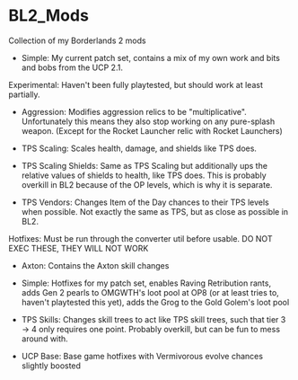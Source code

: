 # BL2_Mods
Collection of my Borderlands 2 mods

- Simple: My current patch set, contains a mix of my own work and bits and bobs from the UCP 2.1.

Experimental: Haven't been fully playtested, but should work at least partially.

- Aggression: Modifies aggression relics to be "multiplicative". Unfortunately this means they also stop working on any pure-splash weapon. (Except for the Rocket Launcher relic with Rocket Launchers)

- TPS Scaling: Scales health, damage, and shields like TPS does.

- TPS Scaling Shields: Same as TPS Scaling but additionally ups the relative values of shields to health, like TPS does. This is probably overkill in BL2 because of the OP levels, which is why it is separate.

- TPS Vendors: Changes Item of the Day chances to their TPS levels when possible. Not exactly the same as TPS, but as close as possible in BL2.

Hotfixes: Must be run through the converter util before usable. DO NOT EXEC THESE, THEY WILL NOT WORK

- Axton: Contains the Axton skill changes

- Simple: Hotfixes for my patch set, enables Raving Retribution rants, adds Gen 2 pearls to OMGWTH's loot pool at OP8 (or at least tries to, haven't playtested this yet), adds the Grog to the Gold Golem's loot pool

- TPS Skills: Changes skill trees to act like TPS skill trees, such that tier 3 -> 4 only requires one point. Probably overkill, but can be fun to mess around with.

- UCP Base: Base game hotfixes with Vermivorous evolve chances slightly boosted
